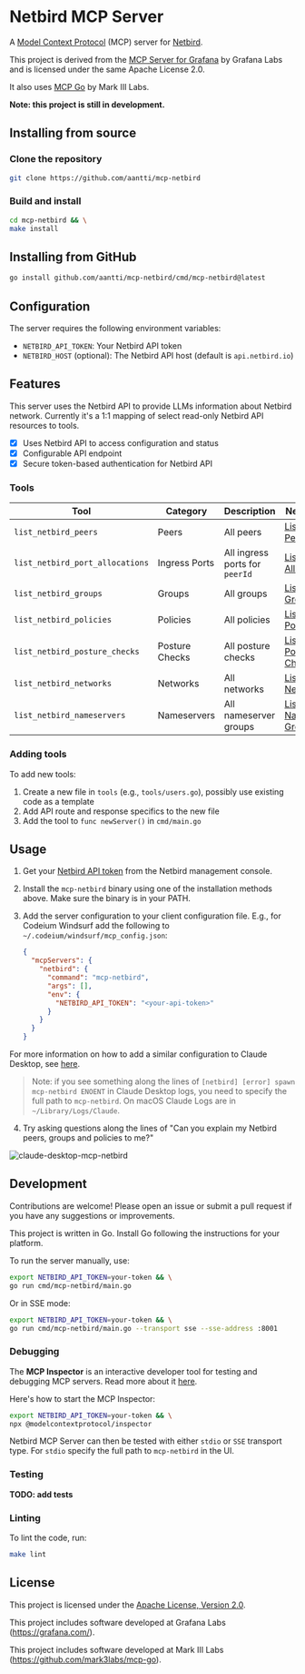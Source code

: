# Netbird MCP Server

A [Model Context Protocol](https://modelcontextprotocol.io) (MCP) server for [Netbird](https://netbird.io/).

This project is derived from the [MCP Server for Grafana](https://github.com/grafana/mcp-grafana) by Grafana Labs and is licensed under the same Apache License 2.0.

It also uses [MCP Go](https://github.com/mark3labs/mcp-go) by Mark III Labs.

**Note: this project is still in development.**

## Installing from source

### Clone the repository

```bash
git clone https://github.com/aantti/mcp-netbird
```

### Build and install

```bash
cd mcp-netbird && \
make install
```

## Installing from GitHub

```bash
go install github.com/aantti/mcp-netbird/cmd/mcp-netbird@latest
```

## Configuration

The server requires the following environment variables:

- `NETBIRD_API_TOKEN`: Your Netbird API token
- `NETBIRD_HOST` (optional): The Netbird API host (default is `api.netbird.io`)

## Features

This server uses the Netbird API to provide LLMs information about Netbird network. Currently it's a 1:1 mapping of select read-only Netbird API resources to tools.

- [x] Uses Netbird API to access configuration and status
- [x] Configurable API endpoint
- [x] Secure token-based authentication for Netbird API

### Tools

| Tool | Category | Description | Netbird API |
| --- | --- | --- | --- |
| `list_netbird_peers` | Peers | All peers | [List all Peers](https://docs.netbird.io/api/resources/peers#list-all-peers) |
| `list_netbird_port_allocations` | Ingress Ports | All ingress ports for `peerId` | [List all Port Allocations](https://docs.netbird.io/api/resources/ingress-ports) |
| `list_netbird_groups` | Groups | All groups | [List all Groups](https://docs.netbird.io/api/resources/groups#list-all-groups) |
| `list_netbird_policies` | Policies | All policies | [List all Policies](https://docs.netbird.io/api/resources/policies#list-all-policies) |
| `list_netbird_posture_checks` | Posture Checks | All posture checks | [List all Posture Checks](https://docs.netbird.io/api/resources/posture-checks#list-all-posture-checks) |
| `list_netbird_networks` | Networks | All networks | [List all Networks](https://docs.netbird.io/api/resources/networks#list-all-networks) |
| `list_netbird_nameservers` | Nameservers | All nameserver groups | [List all Nameserver Groups](https://docs.netbird.io/api/resources/dns) |

### Adding tools

To add new tools:

1. Create a new file in `tools` (e.g., `tools/users.go`), possibly use existing code as a template
2. Add API route and response specifics to the new file
3. Add the tool to `func newServer()` in `cmd/main.go`

## Usage

1. Get your [Netbird API token](https://docs.netbird.io/api/guides/authentication) from the Netbird management console.

2. Install the `mcp-netbird` binary using one of the installation methods above. Make sure the binary is in your PATH.

3. Add the server configuration to your client configuration file. E.g., for Codeium Windsurf add the following to `~/.codeium/windsurf/mcp_config.json`:

   ```json
   {
     "mcpServers": {
       "netbird": {
         "command": "mcp-netbird",
         "args": [],
         "env": {
           "NETBIRD_API_TOKEN": "<your-api-token>"
         }
       }
     }
   }
   ```

For more information on how to add a similar configuration to Claude Desktop, see [here](https://modelcontextprotocol.io/quickstart/user).

> Note: if you see something along the lines of `[netbird] [error] spawn mcp-netbird ENOENT` in Claude Desktop logs, you need to specify the full path to `mcp-netbird`. On macOS Claude Logs are in `~/Library/Logs/Claude`.

4. Try asking questions along the lines of "Can you explain my Netbird peers, groups and policies to me?"
   
![claude-desktop-mcp-netbird](https://github.com/user-attachments/assets/094614cd-9399-4c90-adb3-06ae67c604e4)

## Development

Contributions are welcome! Please open an issue or submit a pull request if you have any suggestions or improvements.

This project is written in Go. Install Go following the instructions for your platform.

To run the server manually, use:

```bash
export NETBIRD_API_TOKEN=your-token && \
go run cmd/mcp-netbird/main.go
```

Or in SSE mode:

```bash
export NETBIRD_API_TOKEN=your-token && \
go run cmd/mcp-netbird/main.go --transport sse --sse-address :8001
```

### Debugging

The **MCP Inspector** is an interactive developer tool for testing and debugging MCP servers. Read more about it [here](https://modelcontextprotocol.io/docs/tools/inspector).

Here's how to start the MCP Inspector:

```bash
export NETBIRD_API_TOKEN=your-token && \
npx @modelcontextprotocol/inspector
```

Netbird MCP Server can then be tested with either `stdio` or `SSE` transport type. For `stdio` specify the full path to `mcp-netbird` in the UI.

### Testing

**TODO: add tests**

### Linting

To lint the code, run:

```bash
make lint
```

## License

This project is licensed under the [Apache License, Version 2.0](LICENSE).

This project includes software developed at Grafana Labs (https://grafana.com/).

This project includes software developed at Mark III Labs (https://github.com/mark3labs/mcp-go).